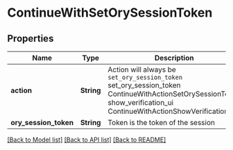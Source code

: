 # ContinueWithSetOrySessionToken

## Properties

Name | Type | Description | Notes
------------ | ------------- | ------------- | -------------
**action** | **String** | Action will always be `set_ory_session_token` set_ory_session_token ContinueWithActionSetOrySessionToken show_verification_ui ContinueWithActionShowVerificationUI | 
**ory_session_token** | **String** | Token is the token of the session | 

[[Back to Model list]](../README.md#documentation-for-models) [[Back to API list]](../README.md#documentation-for-api-endpoints) [[Back to README]](../README.md)


